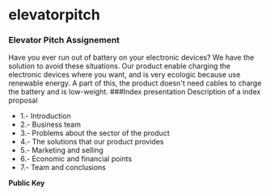 elevatorpitch
=============

### Elevator Pitch Assignement
Have you ever run out of battery on your electronic devices? We have the solution to avoid these situations. Our product enable charging the electronic devices where you want, and is very ecologic because use renewable energy. A part of this, the product doesn't need cables to charge the battery and is low-weight.
###Index presentation
Description of a index proposal

* 1.- Introduction 
* 2.- Business team
* 3.- Problems about the sector of the product
* 4.- The solutions that our product provides
* 5.- Marketing and selling
* 6.- Economic and financial points
* 7.- Team and conclusions


**Public Key**
